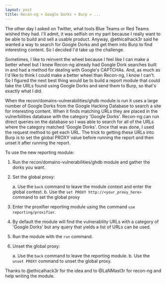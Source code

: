 ```yaml
---
layout: post
title: Recon-ng + Google Dorks + Burp = ...
---
```

The other day I asked on Twitter, what tools Blue Teams or Red Teams wished they had. I'll admit, it was selfish on my part because I really want to be able to build and sell a usable product. Anyway, @ethicalhack3r said he wanted a way to search for Google Dorks and get them into Burp to find interesting content. So I decided I'd take up the challenge.

Sometimes, I like to reinvent the wheel because I feel like I can make a better wheel but I knew Recon-ng already had Google Dork searches built in and had a method for dealing with Google's CAPTCHAs. And, as much as I'd like to think I could make a better wheel than Recon-ng, I know I can't. So I figured the next best thing would be to build a report module that could take the URLs found using Google Dorks and send them to Burp, so that's exactly what I did.

When the recon/domains-vulnerabilities/ghdb module is run it uses a large number of Google Dorks from the Google Hacking Database to search a site for interesting content. When it finds matching URLs they are placed in the vulnerbilities database with the category 'Google Dorks'. Recon-ng can run direct queries on the database so I was able to search for all of the URLs where the category matched 'Google Dorks'. Once that was done, I used the request method to get each URL. The trick to getting these URLs into Burp is to set the global PROXY value before running the report and then unset it after running the report.

To use the new reporting module:

1. Run the recon/domains-vulnerabilities/ghdb module and gather the dorks you want.
2. Set the global proxy:

    a. Use the `back` command to leave the module context and enter the global context.
    b. Use the `set PROXY http://<your_proxy_here>` command to set the global proxy

3. Enter the proxifier reporting module using the command `use reporting/proxifier`.
4. By default the module will find the vulnerability URLs with a category of 'Google Dorks' but any query that yields a list of URLs can be used.
5. Run the module with the `run` command.
6. Unset the global proxy:

    a. Use the `back` command to leave the reporting module.
    b. Use the `unset PROXY` command to unset the global proxy.

Thanks to @ethicalhack3r for the idea and to @LaNMast3r for recon-ng and help writing the module.


